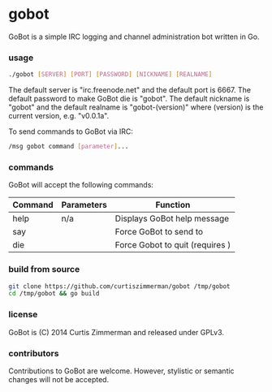 # gobot

GoBot is a simple IRC logging and channel administration bot written in Go.

### usage

```sh
./gobot [SERVER] [PORT] [PASSWORD] [NICKNAME] [REALNAME]
```

The default server is "irc.freenode.net" and the default port is 6667. The default 
password to make GoBot die is "gobot". The default nickname is "gobot" and the default 
realname is "gobot-(version)" where (version) is the current version, e.g. "v0.0.1a".

To send commands to GoBot via IRC:

```sh
/msg gobot command [parameter]...
```

### commands

GoBot will accept the following commands:

Command | Parameters | Function
--- | --- | ---
help | n/a | Displays GoBot help message
say | <channel> <message> | Force GoBot to send <message> to <channel>
die | <password> | Force Gobot to quit (requires <password>)

### build from source

```sh
git clone https://github.com/curtiszimmerman/gobot /tmp/gobot
cd /tmp/gobot && go build
```
### license

GoBot is (C) 2014 Curtis Zimmerman and released under GPLv3.

### contributors

Contributions to GoBot are welcome. However, stylistic or semantic changes will not be accepted.